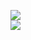 [![](https://img.shields.io/badge/Made%20With-Github%20Spray-lightgrey.svg?style=for-the-badge&logo=github)](https://github.com/Annihil/github-spray#18164)  
[![](https://i.imgur.com/2DrTn0Z.gif)](https://github.com/Annihil/github-spray)